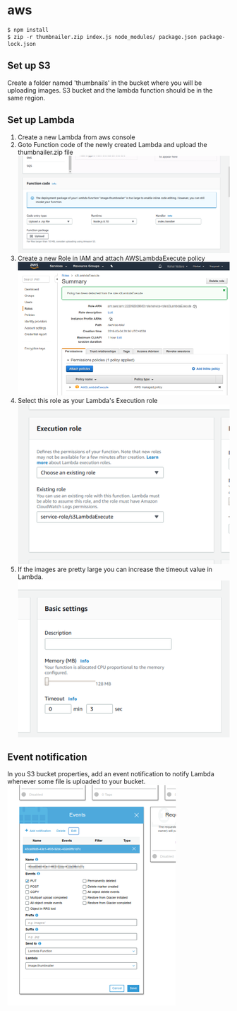 # aws

```
$ npm install
$ zip -r thumbnailer.zip index.js node_modules/ package.json package-lock.json
```

## Set up S3
Create a folder named 'thumbnails' in the bucket where you will be uploading images.
S3 bucket and the lambda function should be in the same region.

## Set up Lambda
1. Create a new Lambda from aws console
2. Goto Function code of the newly created Lambda and upload the thumbnailer.zip file
![Screenshot](docs/images/Screenshot2.png)
3. Create a new Role in IAM and attach AWSLambdaExecute policy
![Screenshot](docs/images/Screenshot1.png)
4. Select this role as your Lambda's Execution role
![Screenshot](docs/images/Screenshot4.png)
5. If the images are pretty large you can increase the timeout value in Lambda.
![Screenshot](docs/images/Screenshot3.png) 

## Event notification
In you S3 bucket properties, add an event notification to notify Lambda whenever some file is uploaded to your bucket.
![Screenshot](docs/images/Screenshot5.png)


